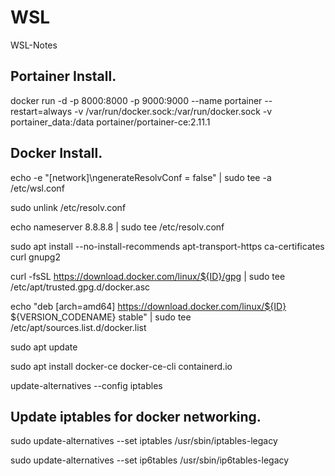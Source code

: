 # WSL
WSL-Notes

## Portainer Install.


docker run -d -p 8000:8000 -p 9000:9000 --name portainer --restart=always -v /var/run/docker.sock:/var/run/docker.sock -v portainer_data:/data portainer/portainer-ce:2.11.1


## Docker Install.


echo -e "[network]\ngenerateResolvConf = false" | sudo tee -a /etc/wsl.conf

sudo unlink /etc/resolv.conf

echo nameserver 8.8.8.8 | sudo tee /etc/resolv.conf

sudo apt install --no-install-recommends apt-transport-https ca-certificates curl gnupg2

curl -fsSL https://download.docker.com/linux/${ID}/gpg | sudo tee /etc/apt/trusted.gpg.d/docker.asc

echo "deb [arch=amd64] https://download.docker.com/linux/${ID} ${VERSION_CODENAME} stable" | sudo tee /etc/apt/sources.list.d/docker.list

sudo apt update

sudo apt install docker-ce docker-ce-cli containerd.io

update-alternatives --config iptables



## Update iptables for docker networking.


sudo update-alternatives --set iptables /usr/sbin/iptables-legacy

sudo update-alternatives --set ip6tables /usr/sbin/ip6tables-legacy
